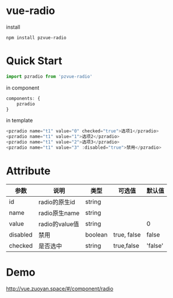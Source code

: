 # vue-radio

install

```shell
npm install pzvue-radio
```

# Quick Start

```javascript
import pzradio from 'pzvue-radio'
```

in component

```javascript
components: {
    pzradio
}
```

in template

```javascript
<pzradio name="t1" value="0" checked="true">选项1</pzradio>
<pzradio name="t1" value="1">选项2</pzradio>
<pzradio name="t1" value="2">选项3</pzradio>
<pzradio name="t1" value="3" :disabled="true">禁用</pzradio>
```

# Attribute

参数       | 说明           | 类型      | 可选值         | 默认值
-------- | ------------ | ------- | ----------- | -----
id       | radio的原生id   | string  |             |
name     | radio原生name  | string  |             |
value    | radio的value值 | string  |             | 0
disabled | 禁用           | boolean | true, false | false
checked  | 是否选中      | string  | true,false     | 'false'

# Demo

<http://vue.zuoyan.space/#/component/radio>
